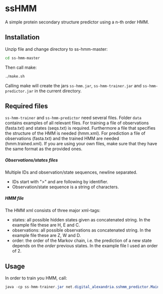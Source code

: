ssHMM
======

A simple protein secondary structure predictor using a n-th order HMM. 

## Installation
 
Unzip file and change directory to ss-hmm-master:
```bash
cd ss-hmm-master
```
Then call make:
```bash
./make.sh
```
Calling make will create the jars <code>ss-hmm.jar</code>, <code>ss-hmm-trainer.jar</code> and <code>ss-hmm-predictor.jar</code>  in the current directory. 

## Required files

<code>ss-hmm-trainer</code> and <code>ss-hmm-predictor</code> need several files. Folder <code>data</code> contains examples of all relevant files.
For training a file of observations (fasta.txt) and states (seqs.txt) is required. Furthermore a file that specifies the structure of the HMM is needed (hmm.xml).
For prediction a file of observations (fasta.txt) and the trained HMM are needed (hmm.trained.xml).
If you are using your own files, make sure that they have the same format as the provided ones. 


##### Observations/states files

Multiple IDs and observation/state sequences, newline separated.
* IDs start with ">" and are following by identifier.
* Observation/state sequence is a string of characters.

##### HMM file

The HMM xml consists of three major xml-tags:
* states: all possible hidden states given as concatenated string. In the example file these are H, E and C.
* observations: all possible observations as concatenated string. In the example file these are Z, W and D.
* order: the order of the Markov chain, i.e. the prediction of a new state depends on the <i>order</i> previous states. In the example file I used an order of 2.

## Usage

In order to train you HMM, call: 
```java
java -cp ss-hmm-trainer.jar net.digital_alexandria.sshmm_predictor.Main -a observations-file -s states-file --hmm hmm-file -o output-file
```
